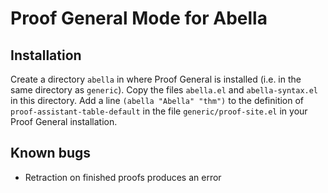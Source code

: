 # Proof General Mode for Abella #

## Installation ##

Create a directory `abella` in where Proof General is installed (i.e. in the same directory as `generic`).
Copy the files `abella.el` and `abella-syntax.el` in this directory.
Add a line `(abella "Abella" "thm")` to the definition of `proof-assistant-table-default` in the file `generic/proof-site.el` in your Proof General installation.

## Known bugs ##

* Retraction on finished proofs produces an error

